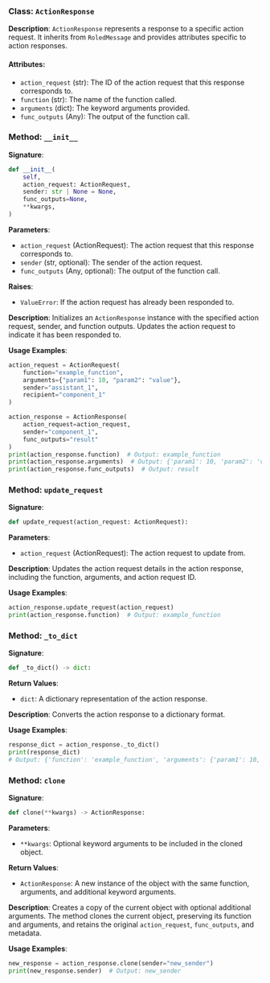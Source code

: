 
### Class: `ActionResponse`

**Description**:
`ActionResponse` represents a response to a specific action request. It inherits from `RoledMessage` and provides attributes specific to action responses.

#### Attributes:
- `action_request` (str): The ID of the action request that this response corresponds to.
- `function` (str): The name of the function called.
- `arguments` (dict): The keyword arguments provided.
- `func_outputs` (Any): The output of the function call.

### Method: `__init__`

**Signature**:
```python
def __init__(
    self,
    action_request: ActionRequest,
    sender: str | None = None,
    func_outputs=None,
    **kwargs,
)
```

**Parameters**:
- `action_request` (ActionRequest): The action request that this response corresponds to.
- `sender` (str, optional): The sender of the action request.
- `func_outputs` (Any, optional): The output of the function call.

**Raises**:
- `ValueError`: If the action request has already been responded to.

**Description**:
Initializes an `ActionResponse` instance with the specified action request, sender, and function outputs. Updates the action request to indicate it has been responded to.

**Usage Examples**:
```python
action_request = ActionRequest(
    function="example_function",
    arguments={"param1": 10, "param2": "value"},
    sender="assistant_1",
    recipient="component_1"
)

action_response = ActionResponse(
    action_request=action_request,
    sender="component_1",
    func_outputs="result"
)
print(action_response.function)  # Output: example_function
print(action_response.arguments)  # Output: {'param1': 10, 'param2': 'value'}
print(action_response.func_outputs)  # Output: result
```

### Method: `update_request`

**Signature**:
```python
def update_request(action_request: ActionRequest):
```

**Parameters**:
- `action_request` (ActionRequest): The action request to update from.

**Description**:
Updates the action request details in the action response, including the function, arguments, and action request ID.

**Usage Examples**:
```python
action_response.update_request(action_request)
print(action_response.function)  # Output: example_function
```

### Method: `_to_dict`

**Signature**:
```python
def _to_dict() -> dict:
```

**Return Values**:
- `dict`: A dictionary representation of the action response.

**Description**:
Converts the action response to a dictionary format.

**Usage Examples**:
```python
response_dict = action_response._to_dict()
print(response_dict)
# Output: {'function': 'example_function', 'arguments': {'param1': 10, 'param2': 'value'}, 'output': 'result'}
```

### Method: `clone`

**Signature**:
```python
def clone(**kwargs) -> ActionResponse:
```

**Parameters**:
- `**kwargs`: Optional keyword arguments to be included in the cloned object.

**Return Values**:
- `ActionResponse`: A new instance of the object with the same function, arguments, and additional keyword arguments.

**Description**:
Creates a copy of the current object with optional additional arguments. The method clones the current object, preserving its function and arguments, and retains the original `action_request`, `func_outputs`, and metadata.

**Usage Examples**:
```python
new_response = action_response.clone(sender="new_sender")
print(new_response.sender)  # Output: new_sender
```
